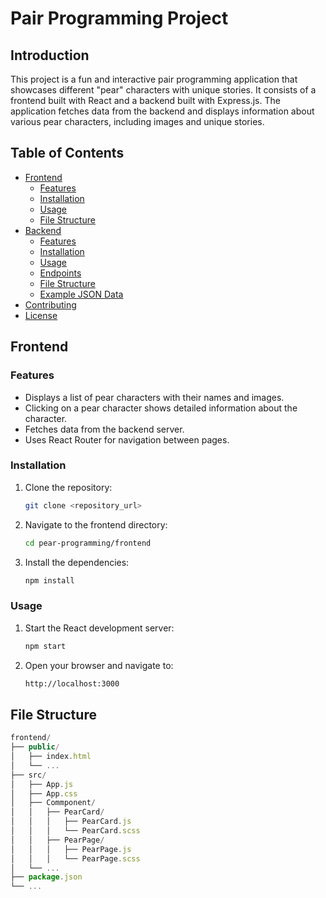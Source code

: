 # Pair Programming Project

## Introduction

This project is a fun and interactive pair programming application that showcases different "pear" characters with unique stories. It consists of a frontend built with React and a backend built with Express.js. The application fetches data from the backend and displays information about various pear characters, including images and unique stories.

## Table of Contents

- [Frontend](#frontend)
  - [Features](#features)
  - [Installation](#installation)
  - [Usage](#usage)
  - [File Structure](#file-structure)
- [Backend](#backend)
  - [Features](#features-1)
  - [Installation](#installation-1)
  - [Usage](#usage-1)
  - [Endpoints](#endpoints)
  - [File Structure](#file-structure-1)
  - [Example JSON Data](#example-json-data)
- [Contributing](#contributing)
- [License](#license)

## Frontend

### Features

- Displays a list of pear characters with their names and images.
- Clicking on a pear character shows detailed information about the character.
- Fetches data from the backend server.
- Uses React Router for navigation between pages.

### Installation

1. Clone the repository:
   ```sh
   git clone <repository_url>

2. Navigate to the frontend directory:
   ```sh
   cd pear-programming/frontend


3. Install the dependencies:
   ```sh
   npm install

### Usage

1. Start the React development server:
   ```sh
   npm start


2. Open your browser and navigate to:
   ```sh
   http://localhost:3000


## File Structure

```javascript
frontend/
├── public/
│   ├── index.html
│   └── ...
├── src/
│   ├── App.js
│   ├── App.css
│   ├── Commponent/
│   │   ├── PearCard/
│   │   │   ├── PearCard.js
│   │   │   └── PearCard.scss
│   │   ├── PearPage/
│   │   │   ├── PearPage.js
│   │   │   └── PearPage.scss
│   └── ...
├── package.json
└── ...

```

